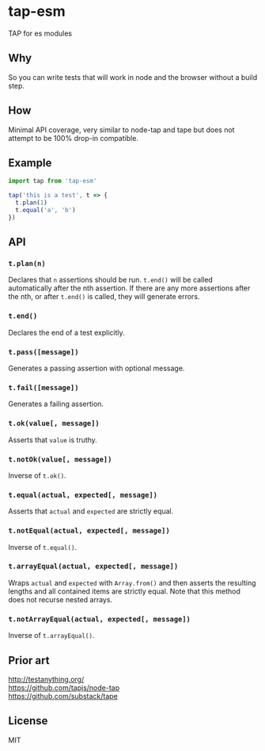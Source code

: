 # tap-esm
TAP for es modules

## Why
So you can write tests that will work in node and the browser without a build step.

## How
Minimal API coverage, very similar to node-tap and tape but does not attempt to be 100% drop-in compatible.

## Example
```javascript
import tap from 'tap-esm'

tap('this is a test', t => {
  t.plan(1)
  t.equal('a', 'b')
})
```

## API

### `t.plan(n)`
Declares that `n` assertions should be run. `t.end()` will be called automatically after the nth assertion. If there are any more assertions after the nth, or after `t.end()` is called, they will generate errors.

### `t.end()`
Declares the end of a test explicitly.

### `t.pass([message])`
Generates a passing assertion with optional message.

### `t.fail([message])`
Generates a failing assertion.

### `t.ok(value[, message])`
Asserts that `value` is truthy.

### `t.notOk(value[, message])`
Inverse of `t.ok()`.

### `t.equal(actual, expected[, message])`
Asserts that `actual` and `expected` are strictly equal.

### `t.notEqual(actual, expected[, message])`
Inverse of `t.equal()`.

### `t.arrayEqual(actual, expected[, message])`
Wraps `actual` and `expected` with `Array.from()` and then asserts the resulting lengths and all contained items are strictly equal. Note that this method does not recurse nested arrays.

### `t.notArrayEqual(actual, expected[, message])`
Inverse of `t.arrayEqual()`.

## Prior art
http://testanything.org/  
https://github.com/tapjs/node-tap  
https://github.com/substack/tape

## License
MIT

